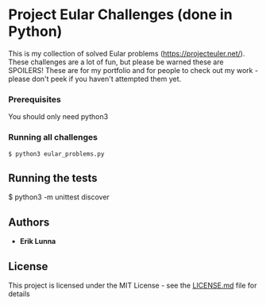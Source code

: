 # Project Eular Challenges (done in Python)

This is my collection of solved Eular problems (https://projecteuler.net/).
These challenges are a lot of fun, but please be warned these are SPOILERS!
These are for my portfolio and for people to check out my work - please don't
peek if you haven't attempted them yet.


### Prerequisites
You should only need python3

### Running all challenges
```
$ python3 eular_problems.py
```

## Running the tests
$ python3 -m unittest discover


## Authors
* **Erik Lunna**

## License
This project is licensed under the MIT License - see the [LICENSE.md](LICENSE.md) file for details
